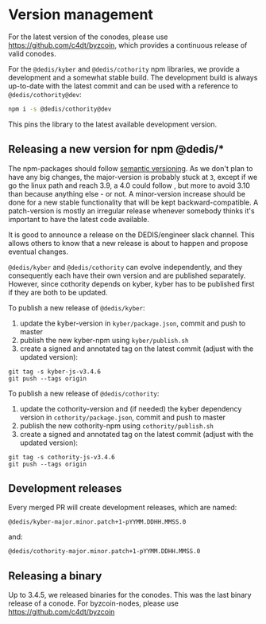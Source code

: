 # Version management

For the latest version of the conodes, please use
https://github.com/c4dt/byzcoin, which provides a continuous release of valid
 conodes.

For the `@dedis/kyber` and `@dedis/cothority` npm libraries, we provide a
 development and a somewhat stable build.
The development build is always up-to-date with the latest commit and can be
 used with a reference to `@dedis/cothority@dev`:
```bash
npm i -s @dedis/cothority@dev
```
This pins the library to the latest available development version.

## Releasing a new version for npm @dedis/*

The npm-packages should follow [semantic versioning](https://semver.org).
As we don't plan to have any big changes, the major-version is probably stuck
 at `3`, except if we go the linux path and reach 3.9, a 4.0 could follow
 , but more to avoid 3.10 than because anything else - or not.
A minor-version increase should be done for a new stable functionality that
 will be kept backward-compatible.
A patch-version is mostly an irregular release whenever somebody thinks it's
 important to have the latest code available.

It is good to announce a release on the DEDIS/engineer slack channel.
This allows others to know that a new release is about to happen and propose
eventual changes.

`@dedis/kyber` and `@dedis/cothority` can evolve independently, and they
consequently each have their own version and are published separately. However,
since cothority depends on kyber, kyber has to be published first if they are
both to be updated.

To publish a new release of `@dedis/kyber`:
1. update the kyber-version in `kyber/package.json`, commit and push to master
1. publish the new kyber-npm using `kyber/publish.sh`
1. create a signed and annotated tag on the latest commit (adjust with the
   updated version):
```
git tag -s kyber-js-v3.4.6
git push --tags origin
```

To publish a new release of `@dedis/cothority`:
1. update the cothority-version and (if needed) the kyber dependency version in
   `cothority/package.json`, commit and push to master
1. publish the new cothority-npm using `cothority/publish.sh`
1. create a signed and annotated tag on the latest commit (adjust with the
   updated version):
```
git tag -s cothority-js-v3.4.6
git push --tags origin
```

## Development releases

Every merged PR will create development releases, which are named:

```
@dedis/kyber-major.minor.patch+1-pYYMM.DDHH.MMSS.0
```
and:
```
@dedis/cothority-major.minor.patch+1-pYYMM.DDHH.MMSS.0
```

## Releasing a binary

Up to 3.4.5, we released binaries for the conodes.
This was the last binary release of a conode.
For byzcoin-nodes, please use https://github.com/c4dt/byzcoin
